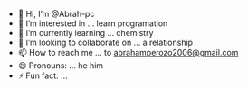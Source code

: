 - 👋 Hi, I’m @Abrah-pc
- 👀 I’m interested in ... learn programation 
- 🌱 I’m currently learning ... chemistry
- 💞️ I’m looking to collaborate on ... a relationship
- 📫 How to reach me ... to abrahamperozo2006@gmail.com
- 😄 Pronouns: ... he him
- ⚡ Fun fact: ...

<!---
Abrah-pc/Abrah-pc is a ✨ special ✨ repository because its `README.md` (this file) appears on your GitHub profile.
You can click the Preview link to take a look at your changes.
--->
